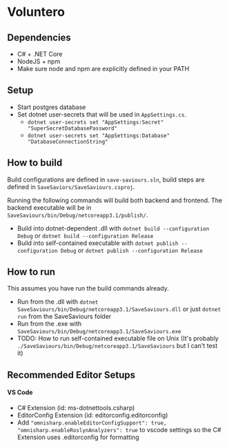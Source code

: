 # Voluntero


## Dependencies
* C# + .NET Core
* NodeJS + npm
* Make sure node and npm are explicitly defined in your PATH

## Setup
* Start postgres database
* Set dotnet user-secrets that will be used in `AppSettings.cs`.
  * `dotnet user-secrets set "AppSettings:Secret" "SuperSecretDatabasePassword"`
  * `dotnet user-secrets set "AppSettings:Database" "DatabaseConnectionString"`


## How to build
Build configurations are defined in `save-saviours.sln`, build steps are defined in `SaveSaviors/SaveSaviours.csproj`.

Running the following commands will build both backend and frontend. The backend executable will be in `SaveSaviours/bin/Debug/netcoreapp3.1/publish/`.

* Build into dotnet-dependent .dll with `dotnet build --configuration Debug` or `dotnet build --configuration Release`
* Build into self-contained executable with `dotnet publish --configuration Debug` or `dotnet publish --configuration Release`

## How to run
This assumes you have run the build commands already.

* Run from the .dll with `dotnet SaveSaviours/bin/Debug/netcoreapp3.1/SaveSaviours.dll` or just `dotnet run` from the SaveSaviours folder
* Run from the .exe with `SaveSaviours/bin/Debug/netcoreapp3.1/SaveSaviours.exe`
* TODO: How to run self-contained executable file on Unix (It's probably `./SaveSaviours/bin/Debug/netcoreapp3.1/SaveSaviours` but I can't test it)


## Recommended Editor Setups

#### VS Code
* C# Extension (id: ms-dotnettools.csharp)
* EditorConfig Extension  (id: editorconfig.editorconfig)
* Add `"omnisharp.enableEditorConfigSupport": true, "omnisharp.enableRoslynAnalyzers": true` to vscode settings so the C# Extension uses .editorconfig for formatting
